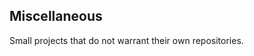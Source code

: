 Miscellaneous
---------------------------

Small projects that do not warrant their own repositories. 
